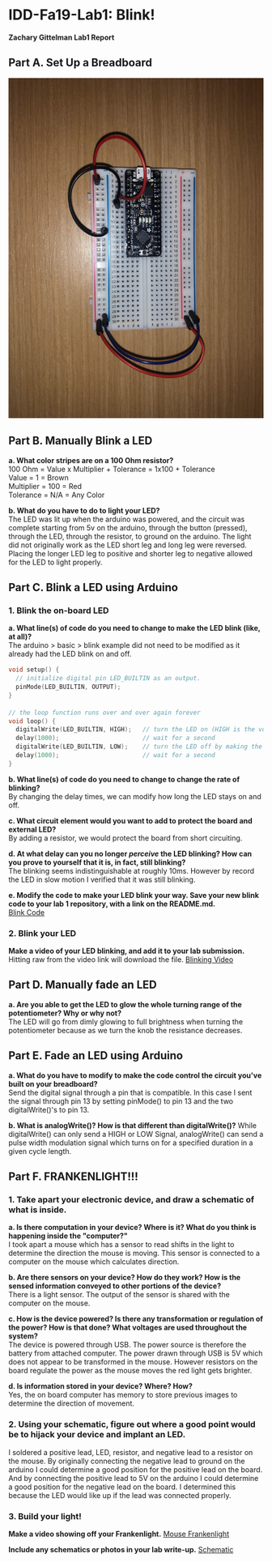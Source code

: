 # IDD-Fa19-Lab1: Blink!

**Zachary Gittelman Lab1 Report**

## Part A. Set Up a Breadboard

![Breadboard](https://github.com/zachgitt/IDD-Fa18-Lab1/blob/master/breadboard.jpeg)

## Part B. Manually Blink a LED

**a. What color stripes are on a 100 Ohm resistor?** <br>
100 Ohm = Value x Multiplier + Tolerance = 1x100 + Tolerance <br>
Value = 1 = Brown <br>
Multiplier = 100 = Red <br>
Tolerance = N/A = Any Color <br>
 
**b. What do you have to do to light your LED?** <br>
The LED was lit up when the arduino was powered, and the circuit was complete starting from 5v on the arduino, through the button (pressed), through the LED, through the resistor, to ground on the arduino. The light did not originally work as the LED short leg and long leg were reversed. Placing the longer LED leg to positive and shorter leg to negative allowed for the LED to light properly.

## Part C. Blink a LED using Arduino

### 1. Blink the on-board LED

**a. What line(s) of code do you need to change to make the LED blink (like, at all)?** <br>
The arduino > basic > blink example did not need to be modified as it already had the LED blink on and off. 
```c
void setup() {
  // initialize digital pin LED_BUILTIN as an output.
  pinMode(LED_BUILTIN, OUTPUT);
}

// the loop function runs over and over again forever
void loop() {
  digitalWrite(LED_BUILTIN, HIGH);   // turn the LED on (HIGH is the voltage level)
  delay(1000);                       // wait for a second
  digitalWrite(LED_BUILTIN, LOW);    // turn the LED off by making the voltage LOW
  delay(1000);                       // wait for a second
}
```

**b. What line(s) of code do you need to change to change the rate of blinking?** <br>
By changing the delay times, we can modify how long the LED stays on and off.

**c. What circuit element would you want to add to protect the board and external LED?** <br>
By adding a resistor, we would protect the board from short circuiting.
 
**d. At what delay can you no longer *perceive* the LED blinking? How can you prove to yourself that it is, in fact, still blinking?** <br>
The blinking seems indistinguishable at roughly 10ms. However by record the LED in slow motion I verified that it was still blinking.

**e. Modify the code to make your LED blink your way. Save your new blink code to your lab 1 repository, with a link on the README.md.** <br>
[Blink Code](https://github.com/zachgitt/IDD-Fa19-Lab1/blob/master/blink.ino)


### 2. Blink your LED

**Make a video of your LED blinking, and add it to your lab submission.**
Hitting raw from the video link will download the file.
[Blinking Video](https://github.com/zachgitt/IDD-Fa19-Lab1/blob/master/blinking_vid.mov)


## Part D. Manually fade an LED
**a. Are you able to get the LED to glow the whole turning range of the potentiometer? Why or why not?** <br>
The LED will go from dimly glowing to full brightness when turning the potentiometer because as we turn the knob the resistance decreases.

## Part E. Fade an LED using Arduino
**a. What do you have to modify to make the code control the circuit you've built on your breadboard?** <br>
Send the digital signal through a pin that is compatible. In this case I sent the signal through pin 13 by setting pinMode() to pin 13 and the two digitalWrite()'s to pin 13.

**b. What is analogWrite()? How is that different than digitalWrite()?**
While digitalWrite() can only send a HIGH or LOW Signal, analogWrite() can send a pulse width modulation signal which turns on for a specified duration in a given cycle length. 

## Part F. FRANKENLIGHT!!!

### 1. Take apart your electronic device, and draw a schematic of what is inside. 
**a. Is there computation in your device? Where is it? What do you think is happening inside the "computer?"** <br>
I took apart a mouse which has a sensor to read shifts in the light to determine the direction the mouse is moving. This sensor is connected to a computer on the mouse which calculates direction. 

**b. Are there sensors on your device? How do they work? How is the sensed information conveyed to other portions of the device?** <br>
There is a light sensor. The output of the sensor is shared with the computer on the mouse.

**c. How is the device powered? Is there any transformation or regulation of the power? How is that done? What voltages are used throughout the system?** <br>
The device is powered through USB. The power source is therefore the battery from attached computer. The power drawn through USB is 5V which does not appear to be transformed in the mouse. However resistors on the board regulate the power as the mouse moves the red light gets brighter.

**d. Is information stored in your device? Where? How?** <br>
Yes, the on board computer has memory to store previous images to determine the direction of movement.

### 2. Using your schematic, figure out where a good point would be to hijack your device and implant an LED.
I soldered a positive lead, LED, resistor, and negative lead to a resistor on the mouse. By originally connecting the negative lead to ground on the arduino I could determine a good position for the positive lead on the board. And by connecting the positive lead to 5V on the arduino I could determine a good position for the negative lead on the board. I determined this because the LED would like up if the lead was connected properly.

### 3. Build your light!

**Make a video showing off your Frankenlight.**
[Mouse Frankenlight]()

**Include any schematics or photos in your lab write-up.**
[Schematic]()
